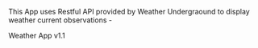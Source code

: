 This App uses Restful API provided by Weather Undergraound to display weather current observations - 



Weather App v1.1
